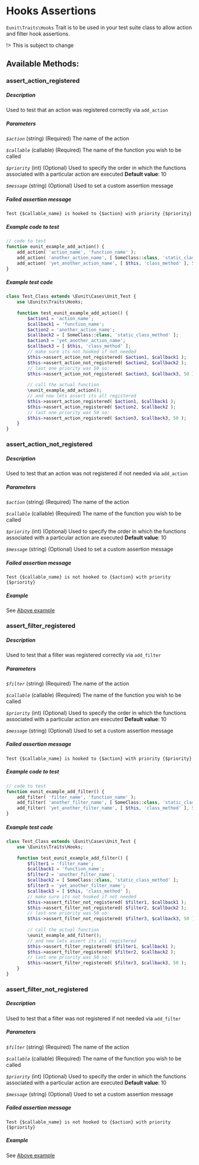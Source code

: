 # Hooks Assertions

`Eunit\Traits\Hooks` Trait is to be used in your test suite class to allow action and filter hook assertions.

!> This is subject to change


## Available Methods:

### assert_action_registered
##### Description
Used to test that an action was registered correctly via `add_action`
##### Parameters
*`$action`*
(string) (Required) The name of the action

*`$callable`*
(callable) (Required) The name of the function you wish to be called

*`$priority`*
(int) (Optional) Used to specify the order in which the functions associated with a particular action are executed
__Default value__: 10

*`$message`*
(string) (Optional) Used to set a custom assertion message
##### Failed assertion message
```
Test {$callable_name} is hooked to {$action} with priority {$priority}
```
##### Example code to test
```php
// code to test
function eunit_example_add_action() {
    add_action( 'action_name', 'function_name' );
    add_action( 'another_action_name', [ SomeClass::class, 'static_class_method' ] );
    add_action( 'yet_another_action_name', [ $this, 'class_method' ], 50 );
}
```
##### Example test code
```php
class Test_Class extends \Eunit\Cases\Unit_Test {
    use \Eunits\Traits\Hooks;
    
    function test_eunit_example_add_action() {
        $action1 = 'action_name';
        $callback1 = 'function_name';
        $action2 = 'another_action_name';
        $callback2 = [ SomeClass::class, 'static_class_method' ];
        $action3 = 'yet_another_action_name';
        $callback3 = [ $this, 'class_method' ];
        // make sure its not hooked if not needed
        $this->assert_action_not_registered( $action1, $callback1 );
        $this->assert_action_not_registered( $action2, $callback2 );
        // last one priority was 50 so:
        $this->assert_action_not_registered( $action3, $callback3, 50 );
        
        // call the actual function
        \eunit_example_add_action();
        // and now lets assert its all registered
        $this->assert_action_registered( $action1, $callback1 );
        $this->assert_action_registered( $action2, $callback2 );
        // last one priority was 50 so:
        $this->assert_action_registered( $action3, $callback3, 50 );
    }
}
```
### assert_action_not_registered
##### Description
Used to test that an action was not registered if not needed via `add_action`
##### Parameters
*`$action`*
(string) (Required) The name of the action

*`$callable`*
(callable) (Required) The name of the function you wish to be called

*`$priority`*
(int) (Optional) Used to specify the order in which the functions associated with a particular action are executed
__Default value__: 10

*`$message`*
(string) (Optional) Used to set a custom assertion message
##### Failed assertion message
```
Test {$callable_name} is not hooked to {$action} with priority {$priority}
```
##### Example
See [Above example](traits/hooks?id=example-code-to-test)

### assert_filter_registered
##### Description
Used to test that a filter was registered correctly via `add_filter`
##### Parameters
*`$filter`*
(string) (Required) The name of the action

*`$callable`*
(callable) (Required) The name of the function you wish to be called

*`$priority`*
(int) (Optional) Used to specify the order in which the functions associated with a particular action are executed
__Default value__: 10

*`$message`*
(string) (Optional) Used to set a custom assertion message
##### Failed assertion message
```
Test {$callable_name} is hooked to {$action} with priority {$priority}
```
##### Example code to test
```php
// code to test
function eunit_example_add_filter() {
    add_filter( 'filter_name', 'function_name' );
    add_filter( 'another_filter_name', [ SomeClass::class, 'static_class_method' ] );
    add_filter( 'yet_another_filter_name', [ $this, 'class_method' ], 50 );
}
```
##### Example test code
```php
class Test_Class extends \Eunit\Cases\Unit_Test {
    use \Eunits\Traits\Hooks;
    
    function test_eunit_example_add_filter() {
        $filter1 = 'filter_name';
        $callback1 = 'function_name';
        $filter2 = 'another_filter_name';
        $callback2 = [ SomeClass::class, 'static_class_method' ];
        $filter3 = 'yet_another_filter_name';
        $callback3 = [ $this, 'class_method' ];
        // make sure its not hooked if not needed
        $this->assert_filter_not_registered( $filter1, $callback1 );
        $this->assert_filter_not_registered( $filter2, $callback2 );
        // last one priority was 50 so:
        $this->assert_filter_not_registered( $filter3, $callback3, 50 );
        
        // call the actual function
        \eunit_example_add_filter();
        // and now lets assert its all registered
        $this->assert_filter_registered( $filter1, $callback1 );
        $this->assert_filter_registered( $filter2, $callback2 );
        // last one priority was 50 so:
        $this->assert_filter_registered( $filter3, $callback3, 50 );
    }
}
```
### assert_filter_not_registered
##### Description
Used to test that a filter was not registered if not needed via `add_filter`
##### Parameters
*`$filter`*
(string) (Required) The name of the action

*`$callable`*
(callable) (Required) The name of the function you wish to be called

*`$priority`*
(int) (Optional) Used to specify the order in which the functions associated with a particular action are executed
__Default value__: 10

*`$message`*
(string) (Optional) Used to set a custom assertion message
##### Failed assertion message
```
Test {$callable_name} is not hooked to {$action} with priority {$priority}
```
##### Example
See [Above example](traits/hooks?id=example-code-to-test-1)

